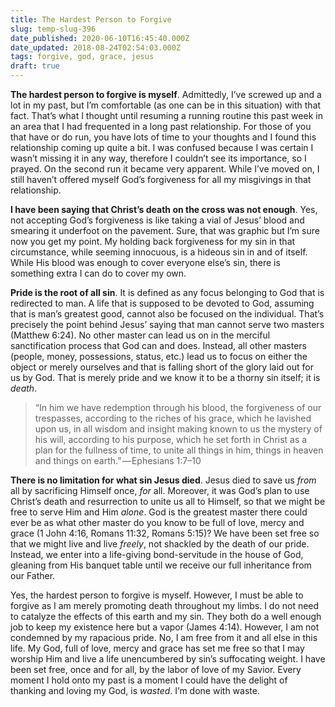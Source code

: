 ```yaml
---
title: The Hardest Person to Forgive
slug: temp-slug-396
date_published: 2020-06-10T16:45:40.000Z
date_updated: 2018-08-24T02:54:03.000Z
tags: forgive, god, grace, jesus
draft: true
---
```


**The hardest person to forgive is myself**. Admittedly, I’ve screwed up and a lot in my past, but I’m comfortable (as one can be in this situation) with that fact. That’s what I thought until resuming a running routine this past week in an area that I had frequented in a long past relationship. For those of you that have or do run, you have lots of time to your thoughts and I found this relationship coming up quite a bit. I was confused because I was certain I wasn’t missing it in any way, therefore I couldn’t see its importance, so I prayed. On the second run it became very apparent. While I’ve moved on, I still haven’t offered myself God’s forgiveness for all my misgivings in that relationship.

**I have been saying that Christ’s death on the cross was not enough**. Yes, not accepting God’s forgiveness is like taking a vial of Jesus’ blood and smearing it underfoot on the pavement. Sure, that was graphic but I’m sure now you get my point. My holding back forgiveness for my sin in that circumstance, while seeming innocuous, is a hideous sin in and of itself. While His blood was enough to cover everyone else’s sin, there is something extra I can do to cover my own.

**Pride is the root of all sin**. It is defined as any focus belonging to God that is redirected to man. A life that is supposed to be devoted to God, assuming that is man’s greatest good, cannot also be focused on the individual. That’s precisely the point behind Jesus’ saying that man cannot serve two masters (Matthew 6:24). No other master can lead us on in the merciful sanctification process that God can and does. Instead, all other masters (people, money, possessions, status, etc.) lead us to focus on either the object or merely ourselves and that is falling short of the glory laid out for us by God. That is merely pride and we know it to be a thorny sin itself; it is *death*.

> “In him we have redemption through his blood, the forgiveness of our trespasses, according to the riches of his grace, which he lavished upon us, in all wisdom and insight making known to us the mystery of his will, according to his purpose, which he set forth in Christ as a plan for the fullness of time, to unite all things in him, things in heaven and things on earth.” — Ephesians 1:7–10

**There is no limitation for what sin Jesus died**. Jesus died to save us *from* all by sacrificing Himself once, *for* all. Moreover, it was God’s plan to use Christ’s death and resurrection to unite us all to Himself, so that we might be free to serve Him and Him *alone*. God is the greatest master there could ever be as what other master do you know to be full of love, mercy and grace (1 John 4:16, Romans 11:32, Romans 5:15)? We have been set free so that we might live and live *freely*, not shackled by the death of our pride. Instead, we enter into a life-giving bond-servitude in the house of God, gleaning from His banquet table until we receive our full inheritance from our Father.

Yes, the hardest person to forgive is myself. However, I must be able to forgive as I am merely promoting death throughout my limbs. I do not need to catalyze the effects of this earth and my sin. They both do a well enough job to keep my existence here but a vapor (James 4:14). However, I am not condemned by my rapacious pride. No, I am free from it and all else in this life. My God, full of love, mercy and grace has set me free so that I may worship Him and live a life unencumbered by sin’s suffocating weight. I have been set free, once and for all, by the labor of love of my Savior. Every moment I hold onto my past is a moment I could have the delight of thanking and loving my God, is *wasted*. I’m done with waste.
